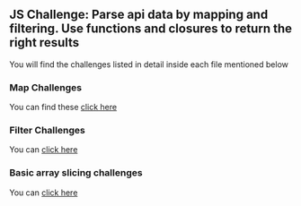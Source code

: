 ## JS Challenge: Parse api data by mapping and filtering. Use functions and closures to return the right results

You will find the challenges listed in detail inside each file mentioned below

### Map Challenges

You can find these [click here](https://github.com/amite/js-react-native-challenges/blob/master/3rd-week-sessions/map-challenges.js)

### Filter Challenges

You can [click here](https://github.com/amite/js-react-native-challenges/blob/master/3rd-week-sessions/filter-challenges.js)

### Basic array slicing challenges

You can [click here](https://github.com/amite/js-react-native-challenges/blob/master/3rd-week-sessions/slice-challenges.js)
